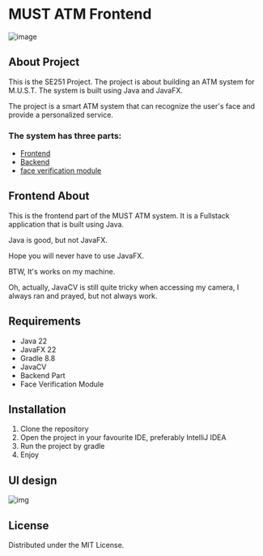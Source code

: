 # MUST ATM Frontend 
![image](https://github.com/user-attachments/assets/5d6f6e42-55cd-42d6-92b9-25fe937f6e22)

## About Project
This is the SE251 Project. The project is about building an ATM system for M.U.S.T. The system is built using Java and JavaFX.

The project is a smart ATM system that can recognize the user's face and provide a personalized service. 
### The system has three parts:

- [Frontend](https://github.com/MUST-ATM/frontend)
- [Backend](https://github.com/MUST-ATM/backend)
- [face verification module](https://github.com/MUST-ATM/face_module)

## Frontend About
This is the frontend part of the MUST ATM system. It is a Fullstack application that is built using Java.

Java is good, but not JavaFX.

Hope you will never have to use JavaFX.

BTW, It's works on my machine.

Oh, actually, JavaCV is still quite tricky when accessing my camera, I always ran and prayed, but not always work.
## Requirements
- Java 22
- JavaFX 22
- Gradle 8.8
- JavaCV
- Backend Part
- Face Verification Module

## Installation
1. Clone the repository
2. Open the project in your favourite IDE, preferably IntelliJ IDEA
3. Run the project by gradle
4. Enjoy
## UI design
![img](https://tupian.li/images/2024/11/29/67497b6969fc8.png)
## License

Distributed under the MIT License.
